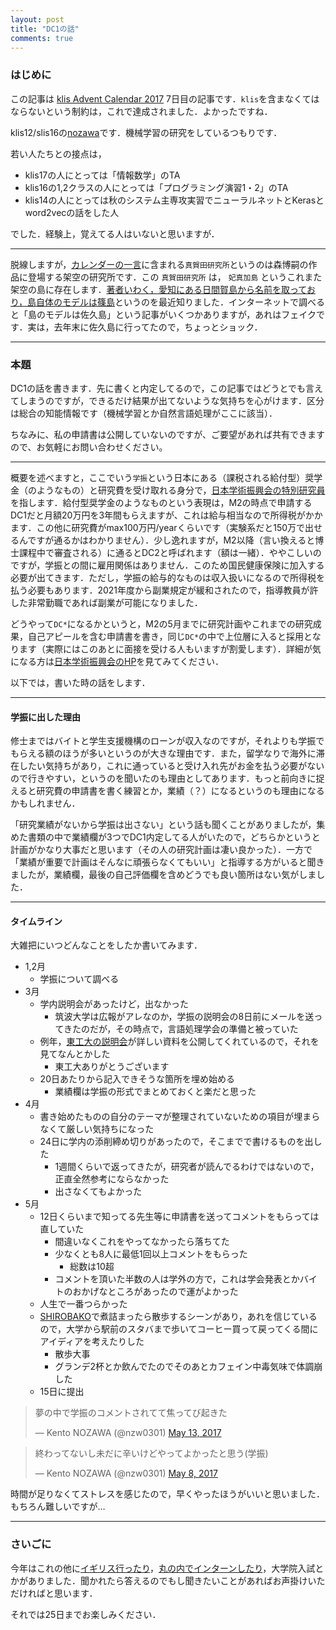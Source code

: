 ```yaml
---
layout: post
title: "DC1の話"
comments: true
---
```


### はじめに

この記事は [klis Advent Calendar 2017](https://adventar.org/calendars/2117) 7日目の記事です．`klis`を含まなくてはならないという制約は，これで達成されました．よかったですね．

klis12/slis16の[nozawa](https://twitter.com/nzw0301)です．機械学習の研究をしているつもりです．

若い人たちとの接点は，

- klis17の人にとっては「情報数学」のTA
- klis16の1,2クラスの人にとっては「プログラミング演習1・2」のTA
- klis14の人にとっては秋のシステム主専攻実習でニューラルネットとKerasとword2vecの話をした人

でした．経験上，覚えてる人はいないと思いますが．

---

脱線しますが，[カレンダーの一言](https://adventar.org/calendars/2117#list-2017-12-07)に含まれる`真賀田研究所`というのは森博嗣の作品に登場する架空の研究所です．この `真賀田研究所` は， `妃真加島` というこれまた架空の島に存在します．[著者いわく，愛知にある日間賀島から名前を取っており，島自体のモデルは篠島](http://blog.fuyushoten.com/2017/10/blog-post_5.html)というのを最近知りました．インターネットで調べると「島のモデルは佐久島」という記事がいくつかありますが，あれはフェイクです．実は，去年末に佐久島に行ってたので，ちょっとショック．

---

### 本題

DC1の話を書きます．先に書くと内定してるので，この記事ではどうとでも言えてしまうのですが，できるだけ結果が出てないような気持ちを心がけます．区分は総合の知能情報です（機械学習とか自然言語処理がここに該当）．

ちなみに、私の申請書は公開していないのですが、ご要望があれば共有できますので、お気軽にお問い合わせください。

---

概要を述べますと，ここでいう`学振`という日本にある（課税される給付型）奨学金（のようなもの）と研究費を受け取れる身分で，[日本学術振興会の特別研究員](https://www.jsps.go.jp/j-pd/pd_gaiyo.html)を指します．給付型奨学金のようなものという表現は，M2の時点で申請するDC1だと月額20万円を3年間もらえますが、これは給与相当なので所得税がかかます．この他に研究費がmax100万円/yearくらいです（実験系だと150万で出せるんですが通るかはわかりません）．少し逸れますが，M2以降（言い換えると博士課程中で審査される）に通るとDC2と呼ばれます（額は一緒）．ややこしいのですが，学振との間に雇用関係はありません．このため国民健康保険に加入する必要が出てきます．ただし，学振の給与的なものは収入扱いになるので所得税を払う必要もあります．2021年度から副業規定が緩和されたので，指導教員が許した非常勤職であれば副業が可能になりました．

どうやって`DC*`になるかというと，M2の5月までに研究計画やこれまでの研究成果，自己アピールを含む申請書を書き，同じ`DC*`の中で上位層に入ると採用となります（実際にはこのあとに面接を受ける人もいますが割愛します）．詳細が気になる方は[日本学術振興会のHP](https://www.jsps.go.jp/j-pd/)を見てみてください．

以下では，書いた時の話をします．

---

#### 学振に出した理由

修士まではバイトと学生支援機構のローンが収入なのですが，それよりも学振でもらえる額のほうが多いというのが大きな理由です．また，留学なりで海外に滞在したい気持ちがあり，これに通っていると受け入れ先がお金を払う必要がないので行きやすい，というのを聞いたのも理由としてあります．もっと前向きに捉えると研究費の申請書を書く練習とか，業績（？）になるというのも理由になるかもしれません．

「研究業績がないから学振は出さない」という話も聞くことがありましたが，集めた書類の中で業績欄が3つでDC1内定してる人がいたので，どちらかというと計画がかなり大事だと思います（その人の研究計画は凄い良かった）．一方で「業績が重要で計画はそんなに頑張らなくてもいい」と指導する方がいると聞きましたが，業績欄，最後の自己評価欄を含めどうでも良い箇所はない気がしました．

---

#### タイムライン

大雑把にいつどんなことをしたか書いてみます．

- 1,2月
  - 学振について調べる
- 3月
  - 学内説明会があったけど，出なかった
    - 筑波大学は広報がアレなのか，学振の説明会の8日前にメールを送ってきたのだが，その時点で，言語処理学会の準備と被っていた
  - 例年，[東工大の説明会](http://www.rpd.titech.ac.jp/jsps_tokken/adoption/a-1.html)が詳しい資料を公開してくれているので，それを見てなんとかした
    - 東工大ありがとうございます
  - 20日あたりから記入できそうな箇所を埋め始める
    - 業績欄は学振の形式でまとめておくと楽だと思った
- 4月
  - 書き始めたものの自分のテーマが整理されていないための項目が埋まらなくて厳しい気持ちになった
  - 24日に学内の添削締め切りがあったので，そこまでで書けるものを出した
    - 1週間くらいで返ってきたが，研究者が読んでるわけではないので，正直全然参考にならなかった
    - 出さなくてもよかった
- 5月
  - 12日くらいまで知ってる先生等に申請書を送ってコメントをもらっては直していた
    - 間違いなくこれをやってなかったら落ちてた
    - 少なくとも8人に最低1回以上コメントをもらった
      - 総数は10超
    - コメントを頂いた半数の人は学外の方で，これは学会発表とかバイトのおかげなところがあったので運がよかった
  - 人生で一番つらかった
  - [SHIROBAKO](http://shirobako-anime.com/)で煮詰まったら散歩するシーンがあり，あれを信じているので，大学から駅前のスタバまで歩いてコーヒー買って戻ってくる間にアイディアを考えたりした
    - 散歩大事
    - グランデ2杯とか飲んでたのでそのあとカフェイン中毒気味で体調崩した
  - 15日に提出

<blockquote class="twitter-tweet" data-lang="en"><p lang="ja" dir="ltr">夢の中で学振のコメントされてて焦ってび起きた</p>&mdash; Kento NOZAWA (@nzw0301) <a href="https://twitter.com/nzw0301/status/863458195599118336?ref_src=twsrc%5Etfw">May 13, 2017</a></blockquote>
<script async src="https://platform.twitter.com/widgets.js" charset="utf-8"></script>

<blockquote class="twitter-tweet" data-lang="en"><p lang="ja" dir="ltr">終わってないし未だに辛いけどやってよかったと思う(学振)</p>&mdash; Kento NOZAWA (@nzw0301) <a href="https://twitter.com/nzw0301/status/861560956664532993?ref_src=twsrc%5Etfw">May 8, 2017</a></blockquote>
<script async src="https://platform.twitter.com/widgets.js" charset="utf-8"></script>

時間が足りなくてストレスを感じたので，早くやったほうがいいと思いました．もちろん難しいですが…

---

### さいごに

今年はこれの他に[イギリス行ったり](http://nzw.hatenablog.jp/entry/2017/02/10/080240)，[丸の内でインターンしたり](http://nzw0301.github.io/2017/09/td_intern)，大学院入試とかがありました．聞かれたら答えるのでもし聞きたいことがあればお声掛けいただければと思います．

それでは25日までお楽しみください．
